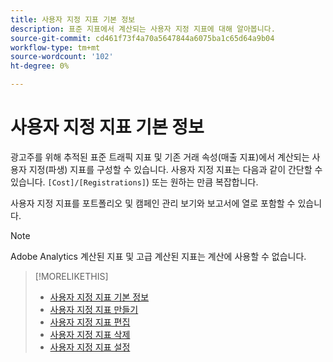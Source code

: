 ```yaml
---
title: 사용자 지정 지표 기본 정보
description: 표준 지표에서 계산되는 사용자 지정 지표에 대해 알아봅니다.
source-git-commit: cd461f73f4a70a5647844a6075ba1c65d64a9b04
workflow-type: tm+mt
source-wordcount: '102'
ht-degree: 0%

---
```


# 사용자 지정 지표 기본 정보

광고주를 위해 추적된 표준 트래픽 지표 및 기존 거래 속성(매출 지표)에서 계산되는 사용자 지정(파생) 지표를 구성할 수 있습니다. 사용자 지정 지표는 다음과 같이 간단할 수 있습니다. `[Cost]/[Registrations]`) 또는 원하는 만큼 복잡합니다.

사용자 지정 지표를 포트폴리오 및 캠페인 관리 보기와 보고서에 열로 포함할 수 있습니다.

>[!NOTE]
>
>Adobe Analytics 계산된 지표 및 고급 계산된 지표는 계산에 사용할 수 없습니다.

>[!MORELIKETHIS]
>
>* [사용자 지정 지표 기본 정보](custom-metric-about.md)
>* [사용자 지정 지표 만들기](custom-metric-create.md)
>* [사용자 지정 지표 편집](custom-metric-edit.md)
>* [사용자 지정 지표 삭제](custom-metric-delete.md)
>* [사용자 지정 지표 설정](custom-metric-settings.md)

